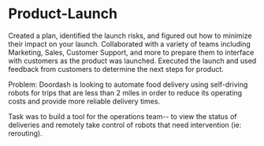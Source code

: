 # Product-Launch

Created a plan, identified the launch risks, and figured out how to minimize their impact on your launch. Collaborated with a variety of teams including Marketing, Sales, Customer Support, and more to prepare them to interface with customers as the product was launched. Executed the launch and used feedback from customers to determine the next steps for product.

Problem:
Doordash is looking to automate food delivery using self-driving robots for trips that are less than 2 miles in order to reduce its operating costs and provide more reliable delivery times.

Task was to build a tool for the operations team-- to view the status of deliveries and remotely take control of robots that need intervention (ie: rerouting).
